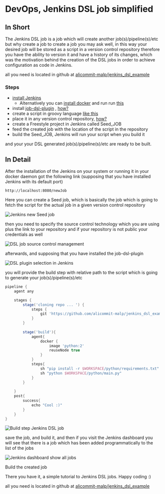 # DevOps, Jenkins DSL job simplified

## In Short
The Jenkins DSL job is a job which will create another job(s)/pipeline(s)/etc but why create a job to create a job you may ask well, in this way your desired job will be stored as a script in a version control repository therefore you have the ability to version it and have a history of its changes, which was the motivation behind the creation of the DSL jobs in order to achieve configuration as code in Jenkins.  

all you need is located in github at [alicommit-malp/jenkins_dsl_example](https://github.com/alicommit-malp/jenkins_dsl_example)

### Steps
- [install Jenkins](https://jenkins.io/download/)
  - Alternatively you can [install docker](https://docs.docker.com/v17.12/install/) and run run [this](https://github.com/alicommit-malp/jenkins_dsl_example/blob/master/jenkins_docker.sh) 
- install [job-dsl-plugin](https://github.com/jenkinsci/job-dsl-plugin) , [how?](https://jenkins.io/doc/book/managing/plugins/)
- create a script in groovy language [like this](https://github.com/alicommit-malp/jenkins_dsl_example/blob/master/dsl_job.groovy)
- place it in any version control repository, [how?](https://help.github.com/en/github/getting-started-with-github/create-a-repo)  
- create a Freestyle project in Jenkins called Seed_JOB
- feed the created job with the location of the script in the repository
- build the Seed_JOB, Jenkins will run your script when you build it 

and your your DSL generated job(s)/pipeline(s)/etc are ready to be built.

## In Detail
After the installation of the Jenkins on your system or running it in your docker daemon got the following link (supposing that you have installed Jenkins with its default port)

```
http://localhost:8080/newJob
```

Here you can create a Seed job, which is basically the job which is going to fetch the script for the actual job in a given version control repository 

![Jenkins new Seed job](https://thepracticaldev.s3.amazonaws.com/i/if2yxl8xlkth8mdcf17h.png)

then you need to specify the source control technology which you are using plus the link to your repository and if your repository is not public your credentials as well

![DSL job source control management](https://thepracticaldev.s3.amazonaws.com/i/m6vckeawi0pwykj0q33l.png)

afterwards, and supposing that you have installed the job-dsl-plugin 

![DSL plugin selection in Jenkins](https://thepracticaldev.s3.amazonaws.com/i/tf0s7u3fjoyydkwmzcdo.png)

you will provide the build step with relative path to the script which is going to generate your job(s)/pipeline(s)/etc


```groovy
pipeline {
    agent any

    stages {
        stage('cloning repo ... ') {
            steps {
                git 'https://github.com/alicommit-malp/jenkins_dsl_example'
            }
        }
        
        stage('build'){
            agent{
                docker { 
                    image 'python:2' 
                    reuseNode true
                }    
            }
            steps{
                sh "pip install -r $WORKSPACE/python/requirements.txt"
                sh "python $WORKSPACE/python/main.py"
            }
        }
            
    }
    post{
        success{
            echo "Cool :)"
        }
    }
}
```

![Build step Jenkins DSL job](https://thepracticaldev.s3.amazonaws.com/i/ejq74m17hgk7nqwezgq3.png)

save the job, and build it, and then if you visit the Jenkins dashboard you will see that there is a job which has been added programmatically to the list of the jobs 

![Jenkins dashboard show all jobs](https://thepracticaldev.s3.amazonaws.com/i/vshybl1r3dy9eq175adf.png)

Build the created job 

There you have it, a simple tutorial to Jenkins DSL jobs.
Happy coding :)

all you need is located in github at [alicommit-malp/jenkins_dsl_example](https://github.com/alicommit-malp/jenkins_dsl_example)
